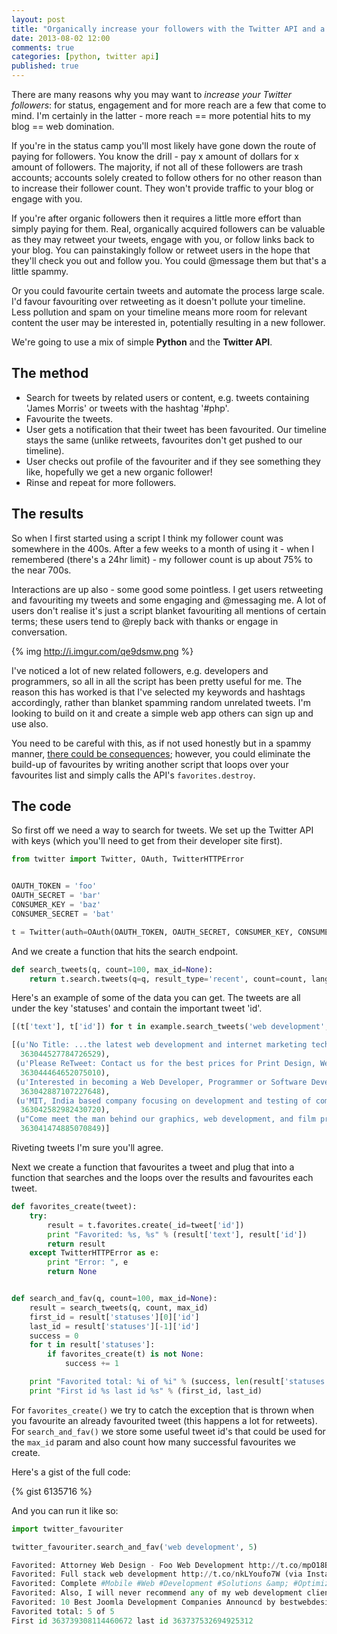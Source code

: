 ```yaml
---
layout: post
title: "Organically increase your followers with the Twitter API and a little Python"
date: 2013-08-02 12:00
comments: true
categories: [python, twitter api]
published: true
---
```

There are many reasons why you may want to *increase your Twitter followers*: for status, engagement and for more reach are a few that come to mind.  I'm certainly in the latter - more reach == more potential hits to my blog == web domination.

If you're in the status camp you'll most likely have gone down the route of paying for followers.  You know the drill - pay x amount of dollars for x amount of followers.  The majority, if not all of these followers are trash accounts; accounts solely created to follow others for no other reason than to increase their follower count.  They won't provide traffic to your blog or engage with you.

If you're after organic followers then it requires a little more effort than simply paying for them.  Real, organically acquired followers can be valuable as they may retweet your tweets, engage with you, or follow links back to your blog.  You can painstakingly follow or retweet users in the hope that they'll check you out and follow you.  You could @message them but that's a little spammy.  

Or you could favourite certain tweets and automate the process large scale.  I'd favour favouriting over retweeting as it doesn't pollute your timeline.  Less pollution and spam on your timeline means more room for relevant content the user may be interested in, potentially resulting in a new follower.

We're going to use a mix of simple **Python** and the **Twitter API**.

## The method

- Search for tweets by related users or content, e.g. tweets containing 'James Morris' or tweets with the hashtag '#php'.
- Favourite the tweets.
- User gets a notification that their tweet has been favourited.  Our timeline stays the same (unlike retweets, favourites don't get pushed to our timeline).
- User checks out profile of the favouriter and if they see something they like, hopefully we get a new organic follower!
- Rinse and repeat for more followers.

## The results

So when I first started using a script I think my follower count was somewhere in the 400s.  After a few weeks to a month of using it - when I remembered (there's a 24hr limit) - my follower count is up about 75% to the near 700s.

Interactions are up also - some good some pointless.  I get users retweeting and favouriting my tweets and some engaging and @messaging me.  A lot of users don't realise it's just a script blanket favouriting all mentions of certain terms; these users tend to @reply back with thanks or engage in conversation.

{% img http://i.imgur.com/qe9dsmw.png %}

I've noticed a lot of new related followers, e.g. developers and programmers, so all in all the script has been pretty useful for me.  The reason this has worked is that I've selected my keywords and hashtags accordingly, rather than blanket spamming random unrelated tweets.  I'm looking to build on it and create a simple web app others can sign up and use also.

You need to be careful with this, as if not used honestly but in a spammy manner, [there could be consequences](http://socialtimes.com/favoriting-tweets-bad-twitter-strategy_b131137); however, you could eliminate the build-up of favourites by writing another script that loops over your favourites list and simply calls the API's `favorites.destroy`.

## The code

So first off we need a way to search for tweets.  We set up the Twitter API with keys (which you'll need to get from their developer site first).

``` python
from twitter import Twitter, OAuth, TwitterHTTPError


OAUTH_TOKEN = 'foo'
OAUTH_SECRET = 'bar'
CONSUMER_KEY = 'baz'
CONSUMER_SECRET = 'bat'

t = Twitter(auth=OAuth(OAUTH_TOKEN, OAUTH_SECRET, CONSUMER_KEY, CONSUMER_SECRET))
```

And we create a function that hits the search endpoint.  

``` python
def search_tweets(q, count=100, max_id=None):
    return t.search.tweets(q=q, result_type='recent', count=count, lang="en", max_id=max_id)
```

Here's an example of some of the data you can get.  The tweets are all under the key 'statuses' and contain the important tweet 'id'.

``` python
[(t['text'], t['id']) for t in example.search_tweets('web development', 5)['statuses']]

[(u'No Title: ...the latest web development and internet marketing techniques adopted nowadays.articles play a ver... http://t.co/INHI5uPfWM',
  363044527784726529),
 (u'Please ReTweet: Contact us for the best prices for Print Design, Web Design &amp;amp;amp; Development.',
  363044464652075010),
 (u'Interested in becoming a Web Developer, Programmer or Software Developer? Check out our Development Professsional Programme...',
  363042887107227648),
 (u'MIT, India based company focusing on development and testing of commercial software products. Web application, web software,desktop apps etc',
  363042582982430720),
 (u"Come meet the man behind our graphics, web development, and film projects! Jarrod Bruner's Employee Spotlight: http://t.co/OohMVtRaEp",
  363041474885070849)]
```

Riveting tweets I'm sure you'll agree.

Next we create a function that favourites a tweet and plug that into a function that searches and the loops over the results and favourites each tweet.

``` python
def favorites_create(tweet):
    try:
        result = t.favorites.create(_id=tweet['id'])
        print "Favorited: %s, %s" % (result['text'], result['id'])
        return result
    except TwitterHTTPError as e:
        print "Error: ", e
        return None


def search_and_fav(q, count=100, max_id=None):
    result = search_tweets(q, count, max_id)
    first_id = result['statuses'][0]['id']
    last_id = result['statuses'][-1]['id']
    success = 0
    for t in result['statuses']:
        if favorites_create(t) is not None:
            success += 1

    print "Favorited total: %i of %i" % (success, len(result['statuses']))
    print "First id %s last id %s" % (first_id, last_id)
```

For `favorites_create()` we try to catch the exception that is thrown when you favourite an already favourited tweet (this happens a lot for retweets).  For `search_and_fav()` we store some useful tweet id's that could be used for the `max_id` param and also count how many successful favourites we create.

Here's a gist of the full code:

{% gist 6135716 %}

And you can run it like so:

``` python
import twitter_favouriter

twitter_favouriter.search_and_fav('web development', 5)

Favorited: Attorney Web Design - Foo Web Development http://t.co/mpO18BBsHB, 363739308114460672
Favorited: Full stack web development http://t.co/nkLYoufo7W (via Instapaper), 363738790067568640
Favorited: Complete #Mobile #Web #Development #Solutions &amp; #Optimizations http://t.co/y7U5i6ptsR, 363738298411253760
Favorited: Also, I will never recommend any of my web development clients to use mediatemple. @mediatemple, 363737857111764992
Favorited: 10 Best Joomla Development Companies Announcd by bestwebdesignagenciescom 4 July 2013 http://t.co/HFSZ1QcBV8 #development #JmExperts #web, 363737532694925312
Favorited total: 5 of 5
First id 363739308114460672 last id 363737532694925312
```
